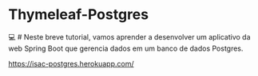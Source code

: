 # Thymeleaf-Postgres
:computer: # Neste breve tutorial, vamos aprender a desenvolver um aplicativo da web Spring Boot que gerencia dados em um banco de dados Postgres.

https://isac-postgres.herokuapp.com/
